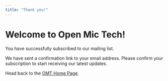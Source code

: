 ```yaml
---
title: "Thank you!"
---
```

<main class="main-page phtext">
<h1>Welcome to Open Mic Tech!</h1>

<p>You have successfully subscribed to our mailing list.</p>

<p>We have sent a confirmation link to your email address. Please confirm your subscription to start receiving our latest updates.</p>

<p>Head back to the <a href="https://www.openmictech.com">OMT Home Page</a>.</p>
</main>